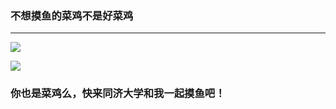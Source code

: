 <!-- <h3 align="center">一个没啥前途的菜鸡</h3>
<h5 align="center">啥都不会</h5>
<hr />
<p align = "center">
  <img src="https://github-readme-stats.vercel.app/api?username=ultrasty&show_icons=true"/>
</p>
<p align = "center">
  <img src="https://github-readme-stats.vercel.app/api/top-langs/?username=ultrasty"/>
</p> -->

### 不想摸鱼的菜鸡不是好菜鸡
<!-- ###### 啥都不会 -->

<hr />

![](https://github-readme-stats.vercel.app/api?username=ultrasty&show_icons=true)

![](https://github-readme-stats.vercel.app/api/top-langs/?username=ultrasty)


### 你也是菜鸡么，快来同济大学和我一起摸鱼吧！
